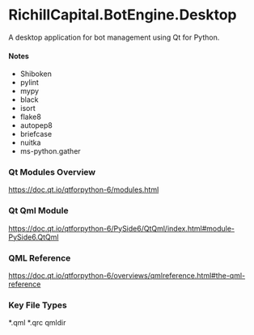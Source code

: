 # RichillCapital.BotEngine.Desktop

A desktop application for bot management using Qt for Python.






#### Notes
- Shiboken
- pylint
- mypy
- black
- isort
- flake8
- autopep8
- briefcase
- nuitka
- ms-python.gather

### Qt Modules Overview
https://doc.qt.io/qtforpython-6/modules.html

### Qt Qml Module
https://doc.qt.io/qtforpython-6/PySide6/QtQml/index.html#module-PySide6.QtQml

### QML Reference
https://doc.qt.io/qtforpython-6/overviews/qmlreference.html#the-qml-reference

### Key File Types
*.qml
*.qrc
qmldir